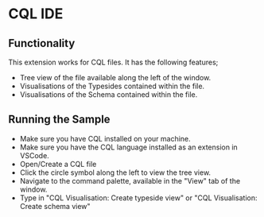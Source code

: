 # CQL IDE

## Functionality

This extension works for CQL files. It has the following features;

- Tree view of the file available along the left of the window.
- Visualisations of the Typesides contained within the file.
- Visualisations of the Schema contained within the file.

## Running the Sample

- Make sure you have CQL installed on your machine.
- Make sure you have the CQL language installed as an extension in VSCode.
- Open/Create a CQL file
- Click the circle symbol along the left to view the tree view.
- Navigate to the command palette, available in the "View" tab of the window.
- Type in "CQL Visualisation: Create typeside view" or "CQL Visualisation: Create schema view"
